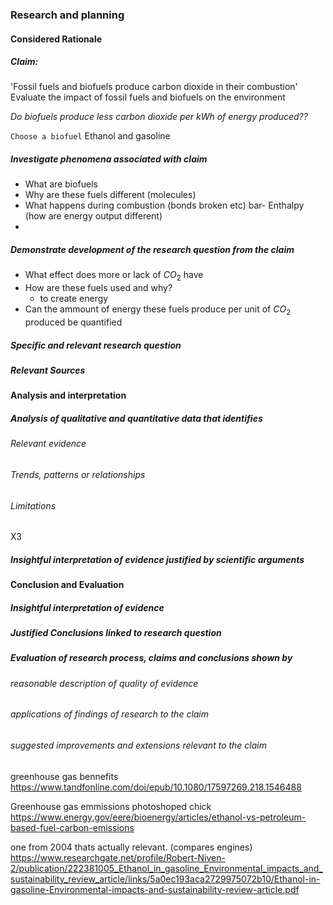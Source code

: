 ### Research and planning
#### Considered Rationale 

##### Claim: 
'Fossil fuels and biofuels produce carbon dioxide in their combustion'
Evaluate the impact of fossil fuels and biofuels on the environment

*Do biofuels produce less carbon dioxide per kWh of energy produced??*

`Choose a biofuel`
Ethanol and gasoline

##### Investigate phenomena associated with claim
- What are biofuels
- Why are these fuels different (molecules)
- What happens during combustion (bonds broken etc)
bar- Enthalpy (how are energy output different)
- 

##### Demonstrate development of the research question from the claim
- What effect does more or lack of $CO_2$ have
- How are these fuels used and why?
	- to create energy
- Can the ammount of energy these fuels produce per unit of $CO_2$ produced be quantified 



##### Specific and relevant research question 


##### Relevant Sources




#### Analysis and interpretation
##### *Analysis* of qualitative and quantitative data that identifies
###### Relevant evidence





###### Trends, patterns or relationships





###### Limitations

X3

##### Insightful *interpretation* of evidence justified by scientific arguments




#### Conclusion and Evaluation
##### Insightful interpretation of evidence
##### Justified Conclusions linked to research question



##### Evaluation of research process, claims and conclusions shown by
###### reasonable description of quality of evidence
###### applications of findings of research to the claim
###### suggested improvements and extensions *relevant to the claim*




greenhouse gas bennefits 
https://www.tandfonline.com/doi/epub/10.1080/17597269.218.1546488

Greenhouse gas emmissions photoshoped chick
https://www.energy.gov/eere/bioenergy/articles/ethanol-vs-petroleum-based-fuel-carbon-emissions


one from 2004 thats actually relevant. (compares engines) 
https://www.researchgate.net/profile/Robert-Niven-2/publication/222381005_Ethanol_in_gasoline_Environmental_impacts_and_sustainability_review_article/links/5a0ec193aca2729975072b10/Ethanol-in-gasoline-Environmental-impacts-and-sustainability-review-article.pdf





